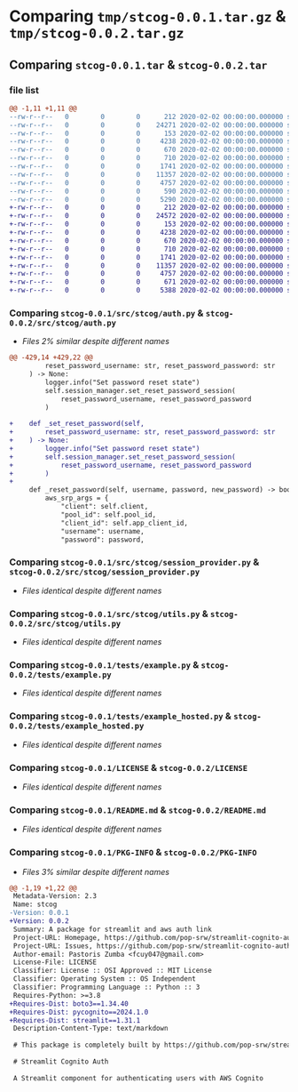 # Comparing `tmp/stcog-0.0.1.tar.gz` & `tmp/stcog-0.0.2.tar.gz`

## Comparing `stcog-0.0.1.tar` & `stcog-0.0.2.tar`

### file list

```diff
@@ -1,11 +1,11 @@
--rw-r--r--   0        0        0      212 2020-02-02 00:00:00.000000 stcog-0.0.1/src/stcog/__init__.py
--rw-r--r--   0        0        0    24271 2020-02-02 00:00:00.000000 stcog-0.0.1/src/stcog/auth.py
--rw-r--r--   0        0        0      153 2020-02-02 00:00:00.000000 stcog-0.0.1/src/stcog/exceptions.py
--rw-r--r--   0        0        0     4238 2020-02-02 00:00:00.000000 stcog-0.0.1/src/stcog/session_provider.py
--rw-r--r--   0        0        0      670 2020-02-02 00:00:00.000000 stcog-0.0.1/src/stcog/utils.py
--rw-r--r--   0        0        0      710 2020-02-02 00:00:00.000000 stcog-0.0.1/tests/example.py
--rw-r--r--   0        0        0     1741 2020-02-02 00:00:00.000000 stcog-0.0.1/tests/example_hosted.py
--rw-r--r--   0        0        0    11357 2020-02-02 00:00:00.000000 stcog-0.0.1/LICENSE
--rw-r--r--   0        0        0     4757 2020-02-02 00:00:00.000000 stcog-0.0.1/README.md
--rw-r--r--   0        0        0      590 2020-02-02 00:00:00.000000 stcog-0.0.1/pyproject.toml
--rw-r--r--   0        0        0     5290 2020-02-02 00:00:00.000000 stcog-0.0.1/PKG-INFO
+-rw-r--r--   0        0        0      212 2020-02-02 00:00:00.000000 stcog-0.0.2/src/stcog/__init__.py
+-rw-r--r--   0        0        0    24572 2020-02-02 00:00:00.000000 stcog-0.0.2/src/stcog/auth.py
+-rw-r--r--   0        0        0      153 2020-02-02 00:00:00.000000 stcog-0.0.2/src/stcog/exceptions.py
+-rw-r--r--   0        0        0     4238 2020-02-02 00:00:00.000000 stcog-0.0.2/src/stcog/session_provider.py
+-rw-r--r--   0        0        0      670 2020-02-02 00:00:00.000000 stcog-0.0.2/src/stcog/utils.py
+-rw-r--r--   0        0        0      710 2020-02-02 00:00:00.000000 stcog-0.0.2/tests/example.py
+-rw-r--r--   0        0        0     1741 2020-02-02 00:00:00.000000 stcog-0.0.2/tests/example_hosted.py
+-rw-r--r--   0        0        0    11357 2020-02-02 00:00:00.000000 stcog-0.0.2/LICENSE
+-rw-r--r--   0        0        0     4757 2020-02-02 00:00:00.000000 stcog-0.0.2/README.md
+-rw-r--r--   0        0        0      671 2020-02-02 00:00:00.000000 stcog-0.0.2/pyproject.toml
+-rw-r--r--   0        0        0     5388 2020-02-02 00:00:00.000000 stcog-0.0.2/PKG-INFO
```

### Comparing `stcog-0.0.1/src/stcog/auth.py` & `stcog-0.0.2/src/stcog/auth.py`

 * *Files 2% similar despite different names*

```diff
@@ -429,14 +429,22 @@
         reset_password_username: str, reset_password_password: str
     ) -> None:
         logger.info("Set password reset state")
         self.session_manager.set_reset_password_session(
             reset_password_username, reset_password_password
         )
 
+    def _set_reset_password(self,
+        reset_password_username: str, reset_password_password: str
+    ) -> None:
+        logger.info("Set password reset state")
+        self.session_manager.set_reset_password_session(
+            reset_password_username, reset_password_password
+        )
+        
     def _reset_password(self, username, password, new_password) -> bool:
         aws_srp_args = {
             "client": self.client,
             "pool_id": self.pool_id,
             "client_id": self.app_client_id,
             "username": username,
             "password": password,
```

### Comparing `stcog-0.0.1/src/stcog/session_provider.py` & `stcog-0.0.2/src/stcog/session_provider.py`

 * *Files identical despite different names*

### Comparing `stcog-0.0.1/src/stcog/utils.py` & `stcog-0.0.2/src/stcog/utils.py`

 * *Files identical despite different names*

### Comparing `stcog-0.0.1/tests/example.py` & `stcog-0.0.2/tests/example.py`

 * *Files identical despite different names*

### Comparing `stcog-0.0.1/tests/example_hosted.py` & `stcog-0.0.2/tests/example_hosted.py`

 * *Files identical despite different names*

### Comparing `stcog-0.0.1/LICENSE` & `stcog-0.0.2/LICENSE`

 * *Files identical despite different names*

### Comparing `stcog-0.0.1/README.md` & `stcog-0.0.2/README.md`

 * *Files identical despite different names*

### Comparing `stcog-0.0.1/PKG-INFO` & `stcog-0.0.2/PKG-INFO`

 * *Files 3% similar despite different names*

```diff
@@ -1,19 +1,22 @@
 Metadata-Version: 2.3
 Name: stcog
-Version: 0.0.1
+Version: 0.0.2
 Summary: A package for streamlit and aws auth link
 Project-URL: Homepage, https://github.com/pop-srw/streamlit-cognito-auth/
 Project-URL: Issues, https://github.com/pop-srw/streamlit-cognito-auth/issues
 Author-email: Pastoris Zumba <fcuy047@gmail.com>
 License-File: LICENSE
 Classifier: License :: OSI Approved :: MIT License
 Classifier: Operating System :: OS Independent
 Classifier: Programming Language :: Python :: 3
 Requires-Python: >=3.8
+Requires-Dist: boto3==1.34.40
+Requires-Dist: pycognito==2024.1.0
+Requires-Dist: streamlit==1.31.1
 Description-Content-Type: text/markdown
 
 # This package is completely built by https://github.com/pop-srw/streamlit-cognito-auth/. I needed an urgent fix, the pull request and PyPi packaging will take time from original contributor, therefore I created a separate package. This package will be deleted as soon as the original package is updated.
 
 # Streamlit Cognito Auth
 
 A Streamlit component for authenticating users with AWS Cognito
```

